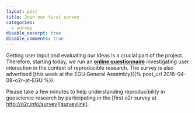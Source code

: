```yaml
---
layout: post
title: Join our first survey
categories:
  - survey
disable_excerpt: true
disable_comments: true
---
```


Getting user input and evaluating our ideas is a crucial part of the project. Therefore, starting today, we run an **[online questionnaire][surveylink]** investigating user interaction in the context of reproducible research. The survey is also advertised [this week at the EGU General Assembly]({% post_url 2016-04-08-o2r-at-EGU %}).

Please take a few minutes to help understanding reproducibility in geoscience research by participating in the [first o2r survey at http://o2r.info/survey][surveylink].

<!-- ![survey link QR code](/public/images/qrcode-o2rinfoslashsurvey.svg){:width="100px"} -->

[surveylink]: http://konkol.staff.ifgi.de/survey/index.php/811822?lang=en

